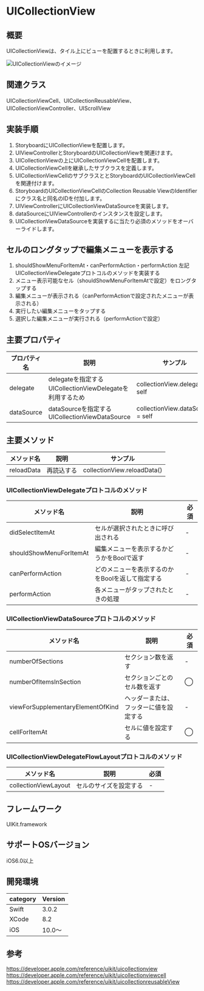 # UICollectionView

## 概要
UICollectionViewは、タイル上にビューを配置するときに利用します。

![UICollectionViewのイメージ](https://github.com/stv-ekushida/ios-uikit-uicollectionview-demo/wiki/images/cv.png)

## 関連クラス
UICollectionViewCell、UICollectionReusableView、UICollectionViewController、UIScrollView
　
## 実装手順
1. StoryboardにUICollectionViewを配置します。
2. UIViewControllerとStoryboardのUICollectionViewを関連けます。
3. UICollectionViewの上にUICollectionViewCellを配置します。
4. UICollectionViewCellを継承したサブクラスを定義します。
5. UICollectionViewCellのサブクラスととStoryboardのUICollectionViewCellを関連付けます。
6. StoryboardのUICollectionViewCellのCollection Reusable ViewのIdentifierにクラス名と同名のIDを付加します。
7. UIViewControllerにUICollectionViewDataSourceを実装します。
8. dataSourceにUIViewControllerのインスタンスを設定します。
9. UICollectionViewDataSourceを実装するに当たり必須のメソッドをオーバーライドします。

## セルのロングタップで編集メニューを表示する
1. shouldShowMenuForItemAt・canPerformAction・performAction 左記UICollectionViewDelegateプロトコルのメソッドを実装する
2. メニュー表示可能なセル（shouldShowMenuForItemAtで設定）をロングタップする
3. 編集メニューが表示される（canPerformActionで設定されたメニューが表示される）
4. 実行したい編集メニューをタップする
5. 選択した編集メニューが実行される（performActionで設定）
 
## 主要プロパティ

|プロパティ名|説明|サンプル|
|---|---|---|
|delegate | delegateを指定する <br>UICollectionViewDelegateを利用するため | collectionView.delegate = self |
|dataSource | dataSourceを指定する <br>UICollectionViewDataSource | collectionView.dataSource = self |

## 主要メソッド

|メソッド名|説明|サンプル|
|---|---|---|
|reloadData | 再読込する | collectionView.reloadData() |

### UICollectionViewDelegateプロトコルのメソッド

|メソッド名|説明|必須|
|---|---|---|
|didSelectItemAt | セルが選択されたときに呼び出される | - |
|shouldShowMenuForItemAt | 編集メニューを表示するかどうかをBoolで返す | - |
|canPerformAction | どのメニューを表示するのかをBoolを返して指定する | - |
|performAction | 各メニューがタップされたときの処理 | - |

### UICollectionViewDataSourceプロトコルのメソッド

|メソッド名|説明|必須|
|---|---|---|
|numberOfSections | セクション数を返す | - |
|numberOfItemsInSection | セクションごとのセル数を返す | ◯ |
|viewForSupplementaryElementOfKind | ヘッダーまたは、フッターに値を設定する | - |
|cellForItemAt | セルに値を設定する | ◯ |

### UICollectionViewDelegateFlowLayoutプロトコルのメソッド

|メソッド名|説明|必須|
|---|---|---|
|collectionViewLayout | セルのサイズを設定する | - |

## フレームワーク
UIKit.framework

## サポートOSバージョン
iOS6.0以上

## 開発環境
|category | Version| 
|---|---|
| Swift | 3.0.2 |
| XCode | 8.2 |
| iOS | 10.0〜 |

## 参考
https://developer.apple.com/reference/uikit/uicollectionview
https://developer.apple.com/reference/uikit/uicollectionviewcell
https://developer.apple.com/reference/uikit/uicollectionreusableView
